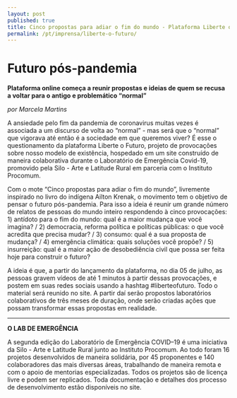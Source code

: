 ```yaml
---
layout: post
published: true
title: Cinco propostas para adiar o fim do mundo - Plataforma Liberte o Futuro
permalink: /pt/imprensa/liberte-o-futuro/
---
```



# Futuro pós-pandemia
**Plataforma online começa a reunir propostas e ideias de quem se recusa a voltar para o antigo e problemático “normal”**

*por Marcela Martins*

A ansiedade pelo fim da pandemia de coronavirus muitas vezes é associada a um discurso de volta ao “normal” - mas será que o “normal” que vigorava até então é a sociedade em que queremos viver? É esse o questionamento da plataforma Liberte o Futuro, projeto de provocações sobre nosso modelo de existência, hospedado em um site construído de maneira colaborativa durante o Laboratório de Emergência Covid-19, promovido pela Silo - Arte e Latitude Rural em parceria com o Instituto Procomum. 
  
Com o mote “Cinco propostas para adiar o fim do mundo”, livremente inspirado no livro do indígena Ailton Krenak, o movimento tem o objetivo de pensar o futuro pós-pandemia. Para isso a ideia é reunir um grande número de relatos de pessoas do mundo inteiro respondendo à cinco provocações: 1) antídoto para o fim do mundo: qual é a maior mudança que você imagina? / 2) democracia, reforma política e políticas públicas: o que você acredita que precisa mudar? / 3) consumo: qual é a sua proposta de mudança? / 4) emergência climática: quais soluções você propõe? / 5) insurreição: qual é a maior ação de desobediência civil que possa ser feita hoje para construir o futuro?
  
A ideia é que, a partir do lançamento da plataforma, no dia 05 de julho, as pessoas gravem vídeos de até 1 minutos à partir dessas provocações, e postem em suas redes sociais usando a hashtag #liberteofuturo. Todo o material será reunido no site. A partir daí serão propostos laboratórios colaborativos de três meses de duração, onde serão criadas ações que possam transformar essas propostas em realidade.


 
---

**O LAB DE EMERGÊNCIA**

A segunda edição do Laboratório de Emergência COVID–19 é uma iniciativa da Silo - Arte e Latitude Rural junto ao Instituto Procomum. Ao todo foram 16 projetos desenvolvidos de maneira solidária, por 45 proponentes e 140 colaboradores das mais diversas áreas, trabalhando de maneira remota e com o apoio de mentorias especializadas. Todos os projetos são de licença livre e podem ser replicados. Toda documentação e detalhes dos processo de desenvolvimento estão disponíveis no site.


